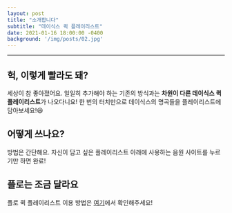 ```yaml
---
layout: post
title: "소개합니다"
subtitle: "데이식스 퀵 플레이리스트"
date: 2021-01-16 18:00:00 -0400
background: '/img/posts/02.jpg'
---
```


<hr>
<h2 id="헉-이렇게-빨라도-돼">헉, 이렇게 빨라도 돼?</h2>
<p>세상이 참 좋아졌어요. 일일히 추가해야 하는 기존의 방식과는 <strong>차원이 다른 데이식스 퀵 플레이리스트</strong>가 나오다니요! 한 번의 터치만으로 데이식스의 명곡들을 플레이리스트에 담아보세요!😆</p>
<h2 id="어떻게-쓰나요">어떻게 쓰나요?</h2>
<p>방법은 간단해요. 자신이 담고 싶은 플레이리스트 아래에 사용하는 음원 사이트를 누르기만 하면 완료!</p>
<h2 id="플로는-조금-달라요">플로는 조금 달라요</h2>
<p>플로 퀵 플레이리스트 이용 방법은 <a href="https://bit.ly/flo_use">여기</a>에서 확인해주세요!</p>
